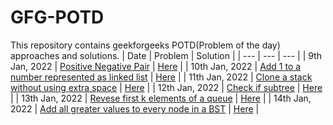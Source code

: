# GFG-POTD
This repository contains geekforgeeks POTD(Problem of the day) approaches and solutions.
| Date | Problem | Solution |
| --- | --- | --- |
| 9th Jan, 2022 | [Positive Negative Pair](https://practice.geeksforgeeks.org/problems/positive-negative-pair5209/1) | [Here](Positive%20Negative%20Pair%20(9th%20January%202022)) |
| 10th Jan, 2022 | [Add 1 to a number represented as linked list](https://practice.geeksforgeeks.org/problems/add-1-to-a-number-represented-as-linked-list/1) |  [Here](Add%201%20to%20a%20number%20represented%20as%20linked%20list%20(10th%20January%202022)) |
| 11th Jan, 2022 | [Clone a stack without using extra space](https://practice.geeksforgeeks.org/problems/clone-a-stack-without-usinig-extra-space/1) | [Here](Clone%20a%20stack%20without%20usinig%20extra%20space%20(11th%20Jan%202022)) |
| 12th Jan, 2022 | [Check if subtree](https://practice.geeksforgeeks.org/problems/check-if-subtree/1) | [Here](Check%20if%20subtree%20(12th%20Jan%202022)) |
| 13th Jan, 2022 | [Revese first k elements of a queue](https://practice.geeksforgeeks.org/problems/reverse-first-k-elements-of-queue/1) | [Here](Reverse%20First%20K%20elements%20of%20Queue%20(13th%20Jan%202022)) |
| 14th Jan, 2022 | [Add all greater values to every node in a BST](https://practice.geeksforgeeks.org/problems/add-all-greater-values-to-every-node-in-a-bst/1) | [Here]() |
